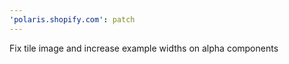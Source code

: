 ```yaml
---
'polaris.shopify.com': patch
---
```


Fix tile image and increase example widths on alpha components
